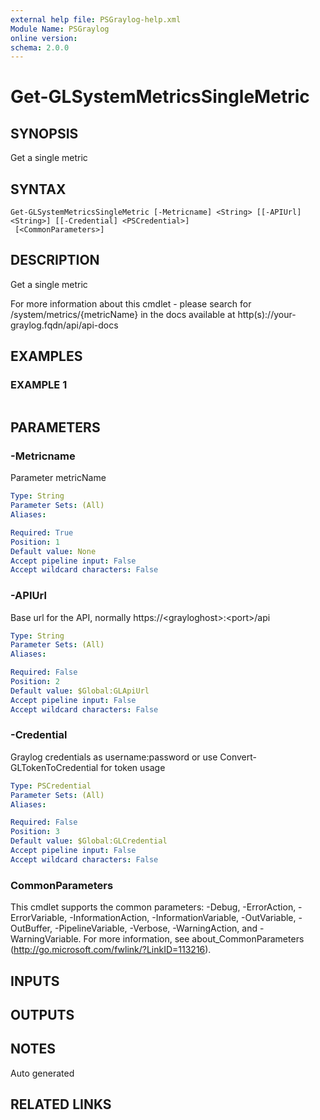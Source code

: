 ```yaml
---
external help file: PSGraylog-help.xml
Module Name: PSGraylog
online version:
schema: 2.0.0
---
```


# Get-GLSystemMetricsSingleMetric

## SYNOPSIS
Get a single metric

## SYNTAX

```
Get-GLSystemMetricsSingleMetric [-Metricname] <String> [[-APIUrl] <String>] [[-Credential] <PSCredential>]
 [<CommonParameters>]
```

## DESCRIPTION
Get a single metric


For more information about this cmdlet - please search for /system/metrics/{metricName} in the docs available at http(s)://your-graylog.fqdn/api/api-docs

## EXAMPLES

### EXAMPLE 1
```

```

## PARAMETERS

### -Metricname
Parameter metricName

```yaml
Type: String
Parameter Sets: (All)
Aliases:

Required: True
Position: 1
Default value: None
Accept pipeline input: False
Accept wildcard characters: False
```

### -APIUrl
Base url for the API, normally https://\<grayloghost\>:\<port\>/api

```yaml
Type: String
Parameter Sets: (All)
Aliases:

Required: False
Position: 2
Default value: $Global:GLApiUrl
Accept pipeline input: False
Accept wildcard characters: False
```

### -Credential
Graylog credentials as username:password or use Convert-GLTokenToCredential for token usage

```yaml
Type: PSCredential
Parameter Sets: (All)
Aliases:

Required: False
Position: 3
Default value: $Global:GLCredential
Accept pipeline input: False
Accept wildcard characters: False
```

### CommonParameters
This cmdlet supports the common parameters: -Debug, -ErrorAction, -ErrorVariable, -InformationAction, -InformationVariable, -OutVariable, -OutBuffer, -PipelineVariable, -Verbose, -WarningAction, and -WarningVariable.
For more information, see about_CommonParameters (http://go.microsoft.com/fwlink/?LinkID=113216).

## INPUTS

## OUTPUTS

## NOTES
Auto generated

## RELATED LINKS
